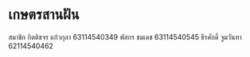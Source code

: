 # เกษตรสานฝัน 
สมาชิก 
    กิตติขจร แก้วกุลา 63114540349 
    พัสกร ชมเดช 63114540545 
    ธีรศักดิ์ จูมวันทา 62114540462
